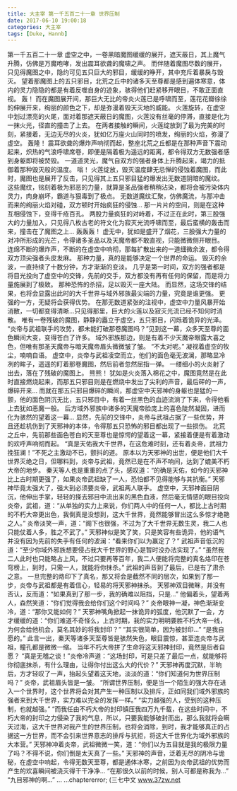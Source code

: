 ```yaml
---
title: 大主宰 第一千五百二十一章 世界压制
date: 2017-06-10 19:00:18
categories: 大主宰
tags: [Duke, Hannb]
---
```


第一千五百二十一章
虚空之中，一卷黑暗魔图缓缓的展开，遮天蔽日，其上魔气升腾，仿佛是万魔咆哮，发出震耳欲聋的魔啸之声。
而伴随着魔图尽数的展开，只见得魔图之中，隐约可见五只巨大的邪目，缓缓的睁开，其中充斥着暴戾与毁灭。
望着那魔图上的五只邪目，北荒之丘中的诸多天至尊都是感到遍体寒意，体内的灵力隐隐的都是有着反噬自身的迹象，骇得他们赶紧移开眼目，不敢正面直视。
轰！
而在魔图展开间，那巨大无比的帝炎火莲已是呼啸而至，莲花花瓣徐徐的伸展开来，绚丽的颜色之下，却是弥漫着毁天灭地的威能。
火莲旋转，在虚空中划过漂亮的火尾，面对着那遮天蔽日的魔图，火莲没有丝毫的停滞，直接是化为一抹火光，径直的撞击了上去。
在两者接触的瞬间，火莲绽放到了最为完美的时刻，紧接着，无边无尽的火炎，犹如亿万座火山同时的喷发，绚丽的火焰，弥漫了虚空。
轰隆！
震耳欲聋的爆炸声响彻而起，整座北荒之丘都是在那种声音下震动起来，炽热的气浪呼啸席卷，即便是隔着极为遥远的距离，都令得双方无数强者感到身躯即将被焚毁。
一道道灵光，魔气自双方的强者身体上升腾起来，竭力的抵御着那种毁灭般的温度。
嗡！
火莲绽放，毁灭温度肆无忌惮的侵蚀着魔图，而此时，魔图也是展开了反击，只见得其上五只邪目猛的爆发出无数道阴暗的魔纹。
这些魔纹，铭刻着极为邪恶的力量，就算是圣品强者稍稍沾染，都将会被污染体内灵力，肉身崩坏，霸道与狠毒到了极点。
无数道魔纹汇聚，仿佛魔流，与那冲击而来的绚丽火焰对碰，双方顿时开始疯狂的侵蚀...
那一片片的空间，则是在这种互相侵蚀下，变得千疮百孔。
两股力量疯狂的对峙着，不过正在此时，第三股强大的力量加入，只见得八枚古老的符文化为寂灭光流呼啸而至，最后蛮横的轰击而来，撞击在了魔图之上...
轰轰轰！
虚无中，犹如是盛开了烟花，三股强大力量的对冲所形成的光芒，令得诸多圣品以及天魔帝都不敢直视，只能微微侧开眼目。
连绵不断的爆炸声，不断的在虚空中响彻，那每扩散出来的一道细微余波，都令得双方顶尖强者头皮发麻。
那种力量，真的是能够决定一个世界的命运。
毁灭的余波，一直持续了十数分钟，方才渐渐的变淡。
几乎是第一时间，双方的强者都是将目光投向了虚空中的交锋，先前的交手，双方都没有再有任何的保留，而是将力量施展到了极致。
那种恐怖的杀招，足以毁灭一座大陆。
而显然，这场交锋的结果，也将会显露出此时的大千世界与域外邪族最尖端的力量，究竟是谁更强。
更强的一方，无疑将会获得优势。
在那无数道紧张的注视中，虚空中力量风暴开始消散，一切都变得清晰...只见得那里，巨大的火莲以及寂灭光流已经不知何时消散。
唯有一卷残破的魔图，静静的矗立于虚空，五只邪目，闪烁着诡异的光泽。
“炎帝与武祖联手的攻势，都未能打破那卷魔图吗？”见到这一幕，众多天至尊的面色瞬间大变，变得苍白了许多。
域外邪族那边，则是有着不少天魔帝眼露大喜之色，但唯有那圣天魔帝与暗天魔帝眉头微微皱了皱。
“不太对呢。”
凝视着虚空的牧尘，喃喃自语。
虚空中，炎帝与武祖凌空而立，他们的面色毫无波澜，那略显冷冽的眸子，遥遥的盯着那卷魔图，然后前者忽然屈指一弹。
一缕细小的火炎射了出去，落在了残破的魔图上。
熊熊！
犹如是火炎落入棉花之中，魔图竟然是在此时直接燃烧起来，而那五只邪目则是在燃烧中发出了尖利的声音，最后砰的一声，爆碎开来...
而就在那五只邪目爆碎的瞬间，那虚空中天邪神的身躯也是猛的一颤，他的面色阴沉无比，五只邪目中，有着一丝黑色的血迹流淌了下来，令得他看上去犹如恶魔一般。
后方域外邪族中诸多的天魔帝脸庞上的喜色陡然凝固，进而化为骇然的望着这一幕...
显然，先前的交锋中，炎帝与武祖占据了一些优势，并且还趁机伤到了天邪神的本体，令得那五只恐怖的邪目都出现了一些损伤。
北荒之丘中，先前那些面色苍白的天至尊也是惊愕的望着这一幕，紧接着便是有着激动的欢呼声响彻而起。
“真是天佑我大千世界，在这危难时刻，还有着炎帝，武祖力挽狂澜！”不死之主激动不已，颤抖的道。
原本以为天邪神的出世，便是他们大千世界灭绝之日，但哪料到，炎帝与武祖，竟然已是在不声不响间，达到了媲美不朽大帝的地步。
秦天等人也是重重的点了头，感叹道：“的确是天佑，如今的天邪神比上古时期更强了，如果炎帝武祖缺了一人，恐怕都不见得能够与其抗衡。”
天邪神毕竟太强大了，强大到必须要炎帝，武祖两人联手。
虚空中，天邪神面目阴沉，他伸出手掌，轻轻的搽去邪目中流出来的黑色血液，然后毫无情感的眼目投向炎帝，武祖，道：“从单独的实力上来说，你们两人中的任何一人，都比上古时期的不朽大帝更出色，我倒真是没想到，这大千世界，竟然能够冒出这么多惊才绝艳之人。”
炎帝淡笑一声，道：“阁下也很强，不过为了大千世界无数生灵，我二人也只能仗着人多，胜之不武了。”
天邪神似是笑了笑，只是笑容有些诡异，他的语气并没有因为先前的失手有任何的波澜：“看来你们以为赢定了？”
武祖声音低沉的道：“至少你域外邪族想要侵占我大千世界的野心是暂时没办法实现了。”
“虽然我二人此时也只能略占上风，不过只要再等百年，我二人便能将完整的真名烙印在苍穹榜上，到时，只需一人，就能将你抹杀。”
武祖的声音到了最后，已是有了肃杀之意。
一旦完整的烙印下了真名，那又将会是截然不同的层次，如果到了那一步，炎帝与武祖都是有着信心，轻易的将天邪神抹杀。
天邪神双目微眯，并没有否认，反而道：“如果真到了那一步，我的确难以阻挡，只是...”
他偏着头，望着两人，森然笑道：“你们觉得我会给你们这个时间吗？”
炎帝眼神一凝，神色渐渐变冷，道：“那你又能如何？”
天邪神嘴角掀起一抹诡异的弧度，他沉默了一会，方才缓缓的道：“你们难道不奇怪么，上古时期，我的实力明明要胜不朽大帝一线，为何会给他机会，莫名其妙的将我封印？”
“其实很简单，因为被封印...”
“是我自愿的。”
此言一出，秦天等诸多天至尊皆是骇然失色，眼目震惊，甚至连炎帝与武祖，瞳孔都是微微一缩。
当年不朽大帝拼了生命将这天邪神封印，竟然是后者自愿？
“真是无稽之谈！”炎帝冷声道：“这场封印，可是只差了最后一点，就能够将你彻底抹杀，有什么理由，让得你付出这么大的代价？”
天邪神再度沉默，半晌后，方才轻叹了一声，抬起头望着这天地，淡淡的道：“你们知道何为世界压制吗？”
炎帝，武祖眉头皆是一皱。
“所谓世界压制，便是当一个陌生的强大存在进入一个世界时，这个世界将会对其产生一种压制以及排斥，正如同我们域外邪族的强者来到大千世界，实力难以完全的发挥一样。”
“实力越强的人，受到的这种压制，也就越强。”
“而我任由不朽大帝的封印镇压我四万九千载，在这些时间中，不朽大帝的封印之力侵染了我的气息，所以，只要我能够破封而出，那么我就将会瞒天过海，这大千世界对我产生的世界压制，也将会消除，到时，我才能够真正的占据这一方世界，而不会引来世界意志的排斥与抗拒，将这大千世界化为域外邪族的大本营。”
天邪神冲着炎帝，武祖微微一笑，道：“你们以为五目就是我的极限力量了吗？不得不说，你们倒是太天真了一些。”
天邪神的声音，泛着无尽的阴冷与诡秘，在虚空中响起，令得无数天至尊，都是通体冰寒，之前因为炎帝武祖的优势而产生的欢喜瞬间被浇灭得干干净净...
“在那很久以前的时候，别人可都是称我为...”
“九目邪神的啊...”
...
...chaptererror;
(三七中文 www.37zw.net